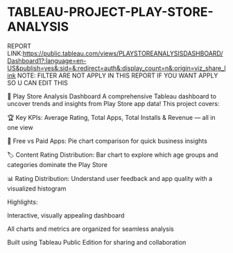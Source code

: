 # TABLEAU-PROJECT-PLAY-STORE-ANALYSIS
REPORT LINK:https://public.tableau.com/views/PLAYSTOREANALYSISDASHBOARD/Dashboard1?:language=en-US&publish=yes&:sid=&:redirect=auth&:display_count=n&:origin=viz_share_link
NOTE: FILTER ARE NOT APPLY IN THIS REPORT IF YOU WANT APPLY SO U CAN EDIT THIS 

📱 Play Store Analysis Dashboard
A comprehensive Tableau dashboard to uncover trends and insights from Play Store app data!
This project covers:

🏆 Key KPIs: Average Rating, Total Apps, Total Installs & Revenue — all in one view

🥧 Free vs Paid Apps: Pie chart comparison for quick business insights

🏷️ Content Rating Distribution: Bar chart to explore which age groups and categories dominate the Play Store

📊 Rating Distribution: Understand user feedback and app quality with a visualized histogram

Highlights:

Interactive, visually appealing dashboard

All charts and metrics are organized for seamless analysis

Built using Tableau Public Edition for sharing and collaboration
